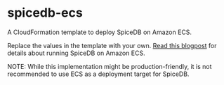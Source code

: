 # spicedb-ecs

A CloudFormation template to deploy SpiceDB on Amazon ECS. 

Replace the values in the template with your own. 
[Read this blogpost]([url](https://authzed.com/blog/spicedb-amazon-ecs)) for details about running SpiceDB on Amazon ECS. 

NOTE: While this implementation might be production-friendly, it is not recommended to use ECS as a deployment target for SpiceDB. 
